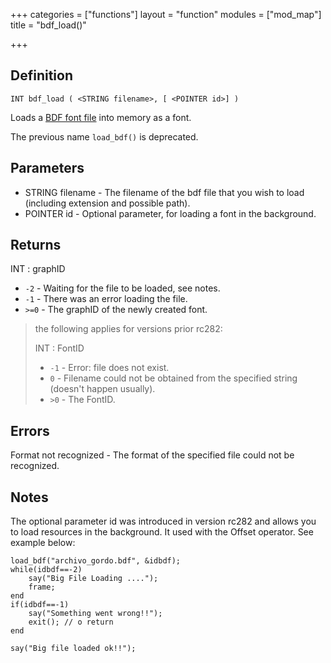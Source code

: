 +++
categories = ["functions"]
layout = "function"
modules = ["mod_map"]
title = "bdf_load()"

+++

## Definition

    INT bdf_load ( <STRING filename>, [ <POINTER id>] )

Loads a [BDF font file](https://en.wikipedia.org/wiki/Glyph_Bitmap_Distribution_Format) into memory as a font.

The previous name `load_bdf()` is deprecated.

## Parameters

- STRING filename - The filename of the bdf file that you wish to load (including extension and possible path).
- POINTER id - Optional parameter, for loading a font in the background.

## Returns

INT : graphID

- `-2` - Waiting for the file to be loaded, see notes.
- `-1` - There was an error loading the file.
- `>=0` - The graphID of the newly created font.

> the following applies for versions prior rc282:
>
> INT : FontID
>
> - `-1` - Error: file does not exist.
> - `0` - Filename could not be obtained from the specified string (doesn't happen usually).
> - `>0` - The FontID.

## Errors

Format not recognized - The format of the specified file could not be recognized.

## Notes

The optional parameter id was introduced in version rc282 and allows you to load resources in the background. It used with the Offset operator. See example below:

```
load_bdf("archivo_gordo.bdf", &idbdf);
while(idbdf==-2)
    say("Big File Loading ....");
    frame;
end
if(idbdf==-1)
    say("Something went wrong!!");
    exit(); // o return
end

say("Big file loaded ok!!");
```
